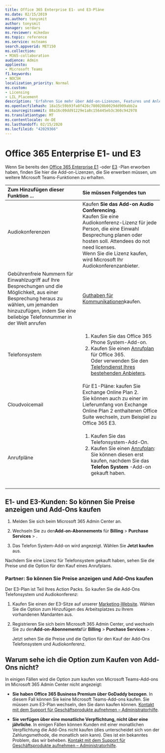 ```yaml
---
title: Office 365 Enterprise E1- und E3-Pläne
ms.date: 02/15/2019
ms.author: tonysmit
author: tonysmit
manager: serdars
ms.reviewer: mikedav
ms.topic: reference
ms.service: msteams
search.appverid: MET150
ms.collection:
- M365-collaboration
audience: Admin
appliesto:
- Microsoft Teams
f1.keywords:
- NOCSH
localization_priority: Normal
ms.custom:
- Licensing
- LIL_Placement
description: 'Erfahren Sie mehr über Add-on-Lizenzen, Features und Anleitungen zum Kauf von Office 365 Enterprise E1-und E3-Plänen. '
ms.openlocfilehash: 18a15c59b93fa0f426c780028b0029dd909abb2a
ms.sourcegitcommit: 88a16c09dd91229e1a8c156445eb3c360c942978
ms.translationtype: MT
ms.contentlocale: de-DE
ms.lasthandoff: 02/15/2020
ms.locfileid: "42029366"
---
```

# <a name="office-365-enterprise-e1-and-e3"></a>Office 365 Enterprise E1- und E3

Wenn Sie bereits den [Office 365 Enterprise E1](https://products.office.com/business/office-365-enterprise-e1-business-software) -oder [E3](https://products.office.com/business/office-365-enterprise-e3-business-software) -Plan erworben haben, finden Sie hier die Add-on-Lizenzen, die Sie erwerben müssen, um weitere Microsoft Teams-Funktionen zu erhalten.

|Zum Hinzufügen dieser Funktion ...|Sie müssen Folgendes tun|
|:------------------|:--------------------------|
|Audiokonferenzen <br/> <br/> |Kaufen **Sie das Add-on Audio Conferencing**. <br/>Kaufen Sie eine Audiokonferenz-Lizenz für jede Person, die eine Einwahl Besprechung planen oder hosten soll. Attendees do not need licenses.<br/> Wenn Sie die Lizenz kaufen, wird Microsoft Ihr Audiokonferenzanbieter. |
|Gebührenfreie Nummern für Einwahlzugriff auf Ihre Besprechungen und die Möglichkeit, aus einer Besprechung heraus zu wählen, um jemanden hinzuzufügen, indem Sie eine beliebige Telefonnummer in der Welt anrufen<br/> | [Guthaben für Kommunikationen](../add-funds-and-manage-communications-credits.md)kaufen.|
|Telefonsystem <br/> |<ol><li>Kaufen Sie das Office 365 Phone System-Add-on. </li><li>Kaufen Sie einen [Anrufplan](../calling-plans-for-office-365.md) für Office 365.</li></ul>Oder verwenden Sie den [Telefondienst Ihres bestehenden Anbieters](microsoft-teams-add-on-licensing.md#bkmk_existing).  <br/> |
|Cloudvoicemail<br/> |Für E1-Pläne: kaufen Sie Exchange Online Plan 2. <br/>Sie können auch zu einer im Lieferumfang von Exchange Online Plan 2 enthaltenen Office Suite wechseln, zum Beispiel zu Office 365 E3. |
|Anrufpläne<br/> |<ol><li>Kaufen Sie das Telefonsystem-Add-On.</li><li>Kaufen Sie einen [Anrufplan](../calling-plans-for-office-365.md): Sie können diesen erst kaufen, nachdem Sie das **Telefon System** -Add-on gekauft haben.</li></ol> <br/> |
   
  
## <a name="e1-and-e3-customers-how-to-see-prices-and-buy"></a>E1- und E3-Kunden: So können Sie Preise anzeigen und Add-Ons kaufen
<a name="bkmk_buypremium"> </a>

1. Melden Sie sich beim Microsoft 365 Admin Center an.

2. Wechseln Sie zu den**Add-on-Abonnements** für **Billing** > **Purchase Services** > .

3. Das Telefon System-Add-on wird angezeigt. Wählen Sie **Jetzt kaufen** aus. 

Nachdem Sie eine Lizenz für Telefonsystem gekauft haben, sehen Sie die Preise und die Option für den Kauf eines Anrufplans.

### <a name="partners-how-to-see-prices-and-buy"></a>Partner: So können Sie Preise anzeigen und Add-Ons kaufen
<a name="bkmk_partners"> </a>

Der E3-Plan ist Teil Ihres Action Packs. So kaufen Sie die Add-Ons Telefonsystem und Audiokonferenz:

1. Kaufen Sie einen der E3-Sitze auf unserer [Marketing-Website](https://go.microsoft.com/fwlink/?LinkId=24393). Wählen Sie die Option zum Hinzufügen des Arbeitsplatzes zu Ihrem vorhandenen Mandanten aus.

2. Registrieren Sie sich beim Microsoft 365 Admin Center, und wechseln Sie zu den**Add-on-Abonnements**für **Billing** > **Purchase Services** > .

    Jetzt sehen Sie die Preise und die Option für den Kauf der Add-Ons Telefonsystem und Audiokonferenz.

## <a name="why-dont-i-see-the-option-to-buy-add-ons"></a>Warum sehe ich die Option zum Kaufen von Add-Ons nicht?
<a name="bkmk_how"> </a>

In einigen Fällen wird die Option zum kaufen von Microsoft Teams-Add-ons im Microsoft 365 Admin Center nicht angezeigt:

- **Sie haben Office 365 Business Premium über GoDaddy bezogen**. In diesem Fall können Sie keine Microsoft Teams-Add-ons kaufen. Sie müssen zum E3-Plan wechseln, den Sie dann kaufen können. [Kontakt mit dem Support für Geschäftsprodukte aufnehmen – Administratorhilfe](https://support.office.com/article/32a17ca7-6fa0-4870-8a8d-e25ba4ccfd4b).

- **Sie verfügen über eine monatliche Verpflichtung, nicht über eine jährliche**. In einigen Fällen können Kunden mit einer monatlichen Verpflichtung die Add-Ons nicht kaufen (dies unterscheidet sich von der Zahlungsmethode, die monatlich sein kann). Dies ist ein bekanntes Problem, das wir beheben. [Kontakt mit dem Support für Geschäftsprodukte aufnehmen – Administratorhilfe](https://support.office.com/article/32a17ca7-6fa0-4870-8a8d-e25ba4ccfd4b).

